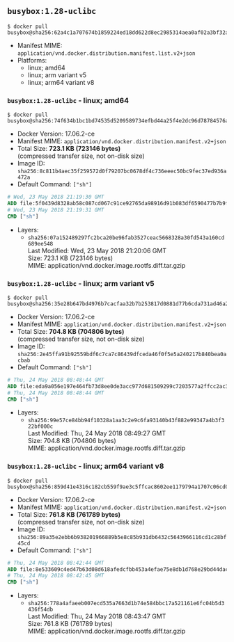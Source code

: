 ## `busybox:1.28-uclibc`

```console
$ docker pull busybox@sha256:62a4c1a707674b1859224ed18dd622d8ec2985314aea0af02a3bf32a4564d766
```

-	Manifest MIME: `application/vnd.docker.distribution.manifest.list.v2+json`
-	Platforms:
	-	linux; amd64
	-	linux; arm variant v5
	-	linux; arm64 variant v8

### `busybox:1.28-uclibc` - linux; amd64

```console
$ docker pull busybox@sha256:74f634b1bc1bd74535d5209589734efbd44a25f4e2dc96d78784576a3eb5b335
```

-	Docker Version: 17.06.2-ce
-	Manifest MIME: `application/vnd.docker.distribution.manifest.v2+json`
-	Total Size: **723.1 KB (723146 bytes)**  
	(compressed transfer size, not on-disk size)
-	Image ID: `sha256:8c811b4aec35f259572d0f79207bc0678df4c736eeec50bc9fec37ed936a472a`
-	Default Command: `["sh"]`

```dockerfile
# Wed, 23 May 2018 21:19:30 GMT
ADD file:5f0439d8328ab58c087cd067c91ce92765da98916d91b083df6590477b7b9f19 in / 
# Wed, 23 May 2018 21:19:31 GMT
CMD ["sh"]
```

-	Layers:
	-	`sha256:07a152489297fc2bca20be96fab3527ceac5668328a30fd543a160cd689ee548`  
		Last Modified: Wed, 23 May 2018 21:20:06 GMT  
		Size: 723.1 KB (723146 bytes)  
		MIME: application/vnd.docker.image.rootfs.diff.tar.gzip

### `busybox:1.28-uclibc` - linux; arm variant v5

```console
$ docker pull busybox@sha256:35e28b647bd4976b7cacfaa32b7b253817d0881d77b6cda731ad46a29d08c2cb
```

-	Docker Version: 17.06.2-ce
-	Manifest MIME: `application/vnd.docker.distribution.manifest.v2+json`
-	Total Size: **704.8 KB (704806 bytes)**  
	(compressed transfer size, not on-disk size)
-	Image ID: `sha256:2e45ffa91b92559bdf6c7ca7c86439dfceda46f0f5e5a240217b840bea0acbab`
-	Default Command: `["sh"]`

```dockerfile
# Thu, 24 May 2018 08:48:44 GMT
ADD file:eda9a056e197e464fb73d8ee0de3acc977d681509299c7203577a2ffcc2ac3ce in / 
# Thu, 24 May 2018 08:48:44 GMT
CMD ["sh"]
```

-	Layers:
	-	`sha256:99e57ce84bb94f10328a1aa3c2e9c6fa93140b43f882e99347a4b3f322bf000c`  
		Last Modified: Thu, 24 May 2018 08:49:27 GMT  
		Size: 704.8 KB (704806 bytes)  
		MIME: application/vnd.docker.image.rootfs.diff.tar.gzip

### `busybox:1.28-uclibc` - linux; arm64 variant v8

```console
$ docker pull busybox@sha256:859d41e4316c182cb559f9ae3c5ffcac8602ee1179794a1707c06cd092a008d3
```

-	Docker Version: 17.06.2-ce
-	Manifest MIME: `application/vnd.docker.distribution.manifest.v2+json`
-	Total Size: **761.8 KB (761789 bytes)**  
	(compressed transfer size, not on-disk size)
-	Image ID: `sha256:89a35e2ebb6b938201966889b5e8c85b931db6432c5643966116cd1c28bf45cd`
-	Default Command: `["sh"]`

```dockerfile
# Thu, 24 May 2018 08:42:44 GMT
ADD file:8e533609c4ed47b63d08d618afedcfbb453a4efae75e8db1d768e29bd44daca7 in / 
# Thu, 24 May 2018 08:42:45 GMT
CMD ["sh"]
```

-	Layers:
	-	`sha256:778a4afaeeb007ecd535a7663d1b74e584bbc17a521161e6fc04b5d3436f54db`  
		Last Modified: Thu, 24 May 2018 08:43:47 GMT  
		Size: 761.8 KB (761789 bytes)  
		MIME: application/vnd.docker.image.rootfs.diff.tar.gzip
